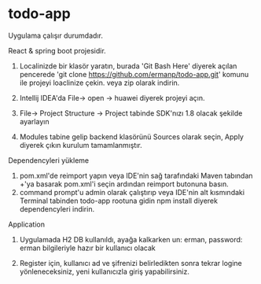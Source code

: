 # todo-app

Uygulama çalışır durumdadır.

React & spring boot projesidir.

1. Localinizde bir klasör yaratın, 
  burada 'Git Bash Here' diyerek açılan pencerede 'git clone https://github.com/ermanp/todo-app.git' komunu ile projeyi loaclinize çekin.
  veya zip olarak indirin.
  
2. Intellij IDEA'da File-> open -> huawei diyerek projeyi açın.

3. File-> Project Structure -> Project tabinde SDK'nızı 1.8 olacak şekilde ayarlayın

4. Modules tabine gelip backend klasörünü Sources olarak seçin, Apply diyerek çıkın kurulum tamamlanmıştır.

Dependencyleri yükleme

1. pom.xml'de reimport yapın veya IDE'nin sağ tarafındaki Maven tabından +'ya basarak pom.xml'i seçin ardından reimport butonuna basın.
2. command prompt'u admin olarak çalıştırıp veya IDE'nin alt kısmındaki Terminal tabinden todo-app rootuna gidin npm install diyerek dependencyleri indirin.

Application

1. Uygulamada H2 DB kullanıldı, ayağa kalkarken un: erman, password: erman bilgileriyle hazır bir kullanıcı olacak

2. Register için, kullanıcı ad ve şifrenizi belirledikten sonra tekrar logine yönleneceksiniz, yeni kullanıcızla giriş yapabilirsiniz.
